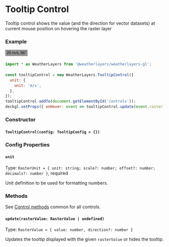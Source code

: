 # Tooltip Control

Tooltip control shows the value (and the direction for vector datasets) at current mouse position on hovering the raster layer

### Example

![Tooltip Control](../../.gitbook/assets/tooltip-control.png)

```javascript
import * as WeatherLayers from '@weatherlayers/weatherlayers-gl';

const tooltipControl = new WeatherLayers.TooltipControl({
  unit: {
    unit: 'm/s',
  },
});
tooltipControl.addTo(document.getElementById('controls'));
deckgl.setProps({ onHover: event => tooltipControl.update(event.raster) });
```

### Constructor

#### `TooltipControl(config: TooltipConfig = {})`

### Config Properties

#### `unit`

Type: `RasterUnit = { unit: string; scale?: number; offset?: number; decimals?: number }`, required

Unit definition to be used for formatting numbers.

### Methods

See [Control methods](control-methods.md) common for all controls.

#### `update(rasterValue: RasterValue | undefined)`

Type: `RasterValue = { value: number, direction?: number }`

Updates the tooltip displayed with the given `rasterValue` or hides the tooltip.
